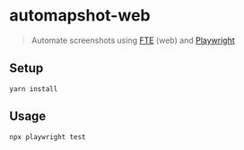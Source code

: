 # automapshot-web
> Automate screenshots using [FTE](https://fte.triptohell.info/) (web) and [Playwright](https://playwright.dev/)

## Setup
```shell
yarn install
```

## Usage
```shell
npx playwright test
```
